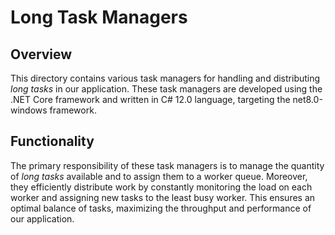 ﻿# Long Task Managers

## Overview
This directory contains various task managers for handling and distributing _long tasks_ in our application. These task managers are developed using the .NET Core framework and written in C# 12.0 language, targeting the net8.0-windows framework.

## Functionality
The primary responsibility of these task managers is to manage the quantity of _long tasks_ available and to assign them to a worker queue. Moreover, they efficiently distribute work by constantly monitoring the load on each worker and assigning new tasks to the least busy worker. This ensures an optimal balance of tasks, maximizing the throughput and performance of our application.

